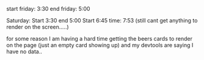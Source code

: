 start friday: 3:30
end friday: 5:00

Saturday: 
Start 3:30
end 5:00
Start 6:45
      time: 7:53 (still cant get anything to render on the screen.....)

for some reason I am having a hard time getting the beers cards to render on the page (just an empty card showing up) and my devtools are saying I have no data..

